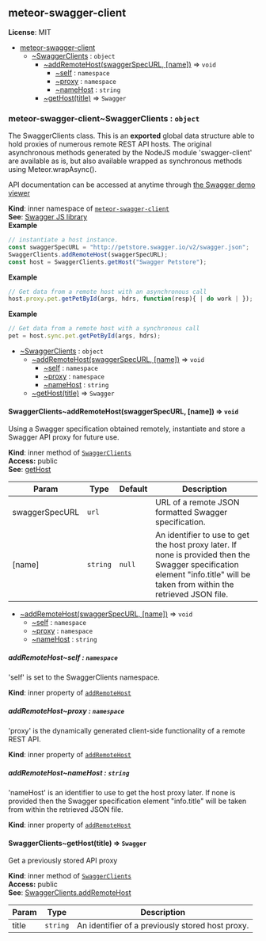<a name="module_meteor-swagger-client"></a>
## meteor-swagger-client
**License**: MIT  

* [meteor-swagger-client](#module_meteor-swagger-client)
  * [~SwaggerClients](#module_meteor-swagger-client..SwaggerClients) : <code>object</code>
    * [~addRemoteHost(swaggerSpecURL, [name])](#module_meteor-swagger-client..SwaggerClients..addRemoteHost) ⇒ <code>void</code>
      * [~self](#module_meteor-swagger-client..SwaggerClients..addRemoteHost..self) : <code>namespace</code>
      * [~proxy](#module_meteor-swagger-client..SwaggerClients..addRemoteHost..proxy) : <code>namespace</code>
      * [~nameHost](#module_meteor-swagger-client..SwaggerClients..addRemoteHost..nameHost) : <code>string</code>
    * [~getHost(title)](#module_meteor-swagger-client..SwaggerClients..getHost) ⇒ <code>Swagger</code>

<a name="module_meteor-swagger-client..SwaggerClients"></a>
### meteor-swagger-client~SwaggerClients : <code>object</code>
The SwaggerClients class.
This is an <b>exported</b> global data structure able to hold proxies of
numerous remote REST API hosts.  The original asynchronous methods generated
by the NodeJS module 'swagger-client' are available as is, but also available
wrapped as synchronous methods using Meteor.wrapAsync().

API documentation can be accessed at anytime through
[the Swagger demo viewer](http://petstore.swagger.io/)

**Kind**: inner namespace of <code>[meteor-swagger-client](#module_meteor-swagger-client)</code>  
**See**: [Swagger JS library](https://github.com/swagger-api/swagger-js)  
**Example**  
```js
// instantiate a host instance.
const swaggerSpecURL = "http://petstore.swagger.io/v2/swagger.json";
SwaggerClients.addRemoteHost(swaggerSpecURL);
const host = SwaggerClients.getHost("Swagger Petstore");
```
**Example**  
```js
// Get data from a remote host with an asynchronous call
host.proxy.pet.getPetById(args, hdrs, function(resp){ | do work | });
```
**Example**  
```js
// Get data from a remote host with a synchronous call
pet = host.sync.pet.getPetById(args, hdrs);
```

* [~SwaggerClients](#module_meteor-swagger-client..SwaggerClients) : <code>object</code>
  * [~addRemoteHost(swaggerSpecURL, [name])](#module_meteor-swagger-client..SwaggerClients..addRemoteHost) ⇒ <code>void</code>
    * [~self](#module_meteor-swagger-client..SwaggerClients..addRemoteHost..self) : <code>namespace</code>
    * [~proxy](#module_meteor-swagger-client..SwaggerClients..addRemoteHost..proxy) : <code>namespace</code>
    * [~nameHost](#module_meteor-swagger-client..SwaggerClients..addRemoteHost..nameHost) : <code>string</code>
  * [~getHost(title)](#module_meteor-swagger-client..SwaggerClients..getHost) ⇒ <code>Swagger</code>

<a name="module_meteor-swagger-client..SwaggerClients..addRemoteHost"></a>
#### SwaggerClients~addRemoteHost(swaggerSpecURL, [name]) ⇒ <code>void</code>
Using a Swagger specification obtained remotely, instantiate and store
a Swagger API proxy for future use.

**Kind**: inner method of <code>[SwaggerClients](#module_meteor-swagger-client..SwaggerClients)</code>  
**Access:** public  
**See**: [getHost](getHost)  

| Param | Type | Default | Description |
| --- | --- | --- | --- |
| swaggerSpecURL | <code>url</code> |  | URL of a remote JSON formatted Swagger specification. |
| [name] | <code>string</code> | <code>null</code> | An identifier to use to get the host proxy later. If none is provided then the Swagger specification element "info.title" will be taken from within the retrieved JSON file. |


* [~addRemoteHost(swaggerSpecURL, [name])](#module_meteor-swagger-client..SwaggerClients..addRemoteHost) ⇒ <code>void</code>
  * [~self](#module_meteor-swagger-client..SwaggerClients..addRemoteHost..self) : <code>namespace</code>
  * [~proxy](#module_meteor-swagger-client..SwaggerClients..addRemoteHost..proxy) : <code>namespace</code>
  * [~nameHost](#module_meteor-swagger-client..SwaggerClients..addRemoteHost..nameHost) : <code>string</code>

<a name="module_meteor-swagger-client..SwaggerClients..addRemoteHost..self"></a>
##### addRemoteHost~self : <code>namespace</code>
'self' is set to the SwaggerClients namespace.

**Kind**: inner property of <code>[addRemoteHost](#module_meteor-swagger-client..SwaggerClients..addRemoteHost)</code>  
<a name="module_meteor-swagger-client..SwaggerClients..addRemoteHost..proxy"></a>
##### addRemoteHost~proxy : <code>namespace</code>
'proxy' is the dynamically generated client-side
functionality of a remote REST API.

**Kind**: inner property of <code>[addRemoteHost](#module_meteor-swagger-client..SwaggerClients..addRemoteHost)</code>  
<a name="module_meteor-swagger-client..SwaggerClients..addRemoteHost..nameHost"></a>
##### addRemoteHost~nameHost : <code>string</code>
'nameHost' is an identifier to use to get the host proxy
later. If none is provided then the Swagger specification element
"info.title" will be taken from within the retrieved JSON file.

**Kind**: inner property of <code>[addRemoteHost](#module_meteor-swagger-client..SwaggerClients..addRemoteHost)</code>  
<a name="module_meteor-swagger-client..SwaggerClients..getHost"></a>
#### SwaggerClients~getHost(title) ⇒ <code>Swagger</code>
Get a previously stored API proxy

**Kind**: inner method of <code>[SwaggerClients](#module_meteor-swagger-client..SwaggerClients)</code>  
**Access:** public  
**See**: [SwaggerClients.addRemoteHost](SwaggerClients.addRemoteHost)  

| Param | Type | Description |
| --- | --- | --- |
| title | <code>string</code> | An identifier of a previously stored host proxy. |

